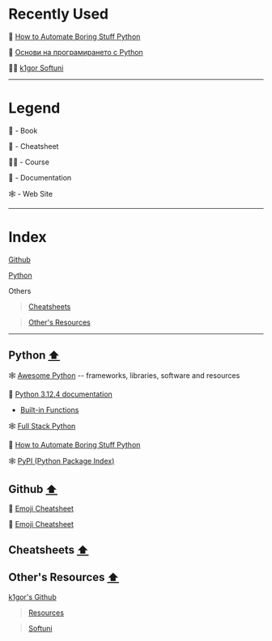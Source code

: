 # Recently Used

:book: <a href="https://automatetheboringstuff.com/">How to Automate Boring Stuff Python</a>

:book: <a href ="https://python-book.softuni.bg/">Основи на програмирането с Python</a>

:man_student: <a href='https://github.com/k1lgor/SoftUni'>k1gor Softuni</a>

---

# Legend

:book: - Book

:page_facing_up: - Cheatsheet

:man_student: - Course

:blue_book: - Documentation

:spider_web: - Web Site

---

# Index

<a name="index"></a>

[Github](https://github.com/Aranchev/Resources/tree/main/README.md#github-arrow_up)

[Python](https://github.com/Aranchev/Resources/tree/main/README.md#python-arrow_up)

Others
> [Cheatsheets](https://github.com/Aranchev/Resources/tree/main/README.md#cheatsheets-arrow_up)

> [Other's Resources](https://github.com/Aranchev/Resources/tree/main/README.md#others-resources-arrow_up)

---

## Python [:arrow_up:](#index)

:spider_web: <a href="https://awesome-python.com/">Awesome Python</a> -- frameworks, libraries, software and resources

:blue_book: <a href="https://docs.python.org/3/index.html">Python 3.12.4 documentation</a>

- <a href="https://docs.python.org/3/library/functions.html">Built-in Functions</a>

:spider_web: <a href="https://www.fullstackpython.com/">Full Stack Python</a>

:book: <a href="https://automatetheboringstuff.com/">How to Automate Boring Stuff Python</a>

:spider_web: <a href="https://pypi.org/">PyPI (Python Package Index)</a>

## Github [:arrow_up:](#index)

:page_facing_up: <a href="https://github.com/ikatyang/emoji-cheat-sheet/blob/master/README.md">Emoji Cheatsheet</a>

:page_facing_up: <a href="https://gist.github.com/rxaviers/7360908">Emoji Cheatsheet</a> 

## Cheatsheets [:arrow_up:](#index)

## Other's Resources [:arrow_up:](#index)

<a href='https://github.com/k1lgor?tab=repositories'>k1gor's Github</a>

><a href='https://github.com/k1lgor/awesome-resources'>Resources</a>

><a href='https://github.com/k1lgor/SoftUni'>Softuni</a>
